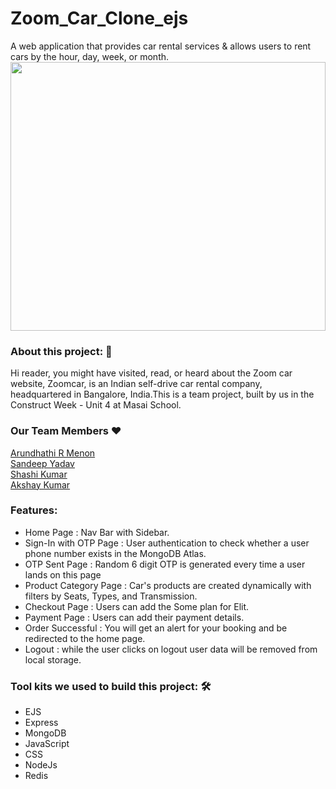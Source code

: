 # Zoom_Car_Clone_ejs
A web application that provides car rental services &amp; allows users to rent cars by the hour, day, week, or month.
<img src="https://www.zoomcar.com/build/2bd9b312f575510da149ed2a8b862852.jpeg" style="width: 100%;height:430px;">
<h3>About this project: 🙌</h3>
Hi reader, you might have visited, read, or heard about the Zoom car website, Zoomcar, is an Indian self-drive car rental company, headquartered in Bangalore, India.This is a team project, built by us in the Construct Week - Unit 4 at Masai School.
<h3>Our Team Members ❤️</h3>
   <a href="https://github.com/arundhathi6">Arundhathi R Menon</a><br>
    <a href="https://github.com/Raosandeep007">Sandeep Yadav</a><br>
     <a href="https://github.com/shashifw11">Shashi Kumar</a><br>
      <a href="https://github.com/Akshay-Kumar2000">Akshay Kumar</a><br>
      <h3>Features:</h3>
      <ul>
            <li>Home Page : Nav Bar with Sidebar.</li>
            <li>Sign-In with OTP Page : User authentication to check whether a user phone number exists in the MongoDB Atlas.</li>
            <li>OTP Sent Page : Random 6 digit OTP is generated every time a user lands on this page</li>
            <li>Product Category Page : Car's products are created dynamically with filters by Seats, Types, and Transmission.</li>
            <li>Checkout Page : Users can add the Some plan for Elit.</li>
            <li>Payment Page : Users can add their payment details.</li>
            <li>Order Successful : You will get an alert for your booking and be redirected to the home page.</li>
            <li>Logout : while the user clicks on logout user data will be removed from local storage.</li></ul>
 <h3>Tool kits we used to build this project: 🛠</h3>
  <ul>
            <li>EJS</li>
            <li>Express</li>
            <li>MongoDB</li>
            <li>JavaScript</li>
            <li>CSS</li>
            <li>NodeJs</li>
            <li>Redis</li></ul>
           

   

   
    
  
  
    
    
